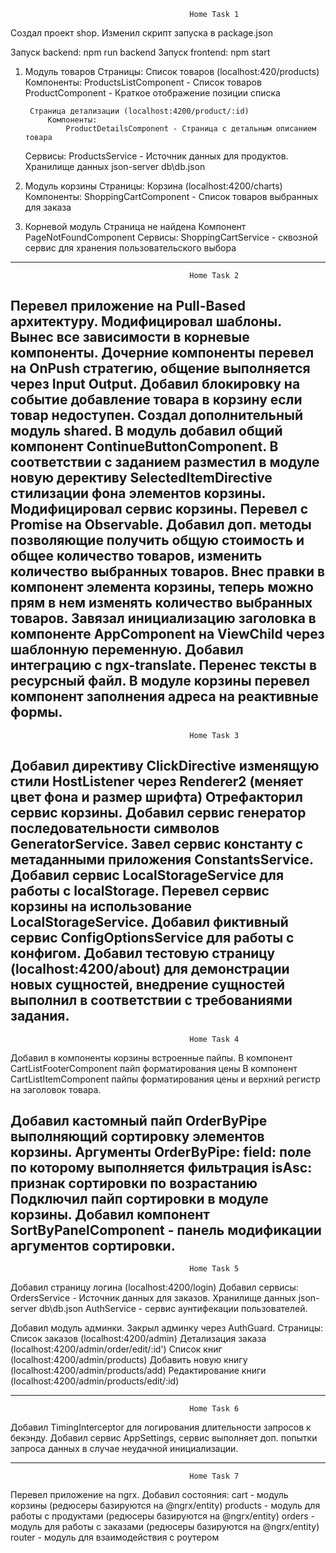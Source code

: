                                             Home Task 1
Создал проект shop. Изменил скрипт запуска в package.json

Запуск backend: npm run backend 
Запуск frontend: npm start

1. Модуль товаров
    Страницы:
        Список товаров (localhost:420/products)
            Компоненты:
                ProductsListComponent - Список товаров
                ProductComponent - Краткое отображение позиции списка

        Страница детализации (localhost:4200/product/:id)
            Компоненты:
                ProductDetailsComponent - Страница с детальным описанием товара
    Сервисы:
        ProductsService - Источник данных для продуктов. Хранилище данных json-server db\db.json

2. Модуль корзины
    Страницы:
        Корзина (localhost:4200/charts)
            Компоненты:
                ShoppingCartComponent - Список товаров выбранных для заказа

3. Корневой модуль
    Страница не найдена
        Компонент PageNotFoundComponent
    Сервисы:
        ShoppingCartService - сквозной сервис для хранения пользовательского выбора
------------------------------------------------------------------------------------------------------

                                            Home Task 2
Перевел приложение на Pull-Based архитектуру.
Модифицировал шаблоны. Вынес все зависимости в корневые компоненты. Дочерние компоненты перевел на OnPush стратегию, общение выполняется через Input Output.
Добавил блокировку на событие добавление товара в корзину если товар недоступен.
Создал дополнительный модуль shared. В модуль добавил общий компонент ContinueButtonComponent. В соответствии с заданием разместил в модуле новую дерективу SelectedItemDirective стилизации фона элементов корзины.
Модифицировал сервис корзины. Перевел с Promise на Observable. Добавил доп. методы позволяющие получить общую стоимость и общее количество товаров, изменить количество выбранных товаров. Внес правки в компонент элемента корзины, теперь можно прям в нем изменять количество выбранных товаров. 
Завязал инициализацию заголовка в компоненте AppComponent на ViewChild через шаблонную переменную.
Добавил интеграцию с ngx-translate. Перенес тексты в ресурсный файл.
В модуле корзины перевел компонент заполнения адреса на реактивные формы.
------------------------------------------------------------------------------------------------------

                                            Home Task 3
Добавил директиву ClickDirective изменящую стили HostListener через Renderer2 (меняет цвет фона и размер шрифта)
Отрефакторил сервис корзины.
Добавил сервис генератор последовательности символов GeneratorService.
Завел сервис константу с метаданными приложения ConstantsService. 
Добавил сервис LocalStorageService для работы с localStorage. Перевел сервис корзины на использование LocalStorageService. Добавил фиктивный сервис ConfigOptionsService для работы с конфигом. 
Добавил тестовую страницу (localhost:4200/about) для демонстрации новых сущностей, внедрение сущностей выполнил в соответствии с требованиями задания.
------------------------------------------------------------------------------------------------------

                                            Home Task 4
Добавил в компоненты корзины встроенные пайпы.
  В компонент CartListFooterComponent пайп форматирования цены
  В компонент CartListItemComponent пайпы форматирования цены и верхний регистр на заголовок товара.

Добавил кастомный пайп OrderByPipe выполняющий сортировку элементов корзины.
Аргументы OrderByPipe:
  field: поле по которому выполняется фильтрация 
  isAsc: признак сортировки по возрастанию 
Подключил пайп сортировки в модуле корзины.
Добавил компонент SortByPanelComponent - панель модификации аргументов сортировки.
------------------------------------------------------------------------------------------------------

                                            Home Task 5
Добавил страницу логина (localhost:4200/login)
Добавил сервисы:
  OrdersService - Источник данных для заказов. Хранилище данных json-server db\db.json
  AuthService - сервис аунтифекации пользователей. 

Добавил модуль админки. Закрыл админку через AuthGuard.
    Страницы:
        Список заказов (localhost:4200/admin)
        Детализация заказа (localhost:4200/admin/order/edit/:id')
        Список книг (localhost:4200/admin/products)
        Добавить новую книгу (localhost:4200/admin/products/add)
        Редактирование книги (localhost:4200/admin/products/edit/:id)

------------------------------------------------------------------------------------------------------

                                            Home Task 6
Добавил TimingInterceptor для логирования длительности запросов к бекэнду.
Добавил сервис AppSettings, сервис выполняет доп. попытки запроса данных в случае неудачной инициализации.

------------------------------------------------------------------------------------------------------

                                            Home Task 7
Перевел приложение на ngrx.
Добавил состояния:
  cart - модуль корзины (редюсеры базируются на @ngrx/entity)
  products - модуль для работы с продуктами (редюсеры базируются на @ngrx/entity)
  orders - модуль для работы с заказами (редюсеры базируются на @ngrx/entity)
  router - модуль для взаимодействия с роутером

